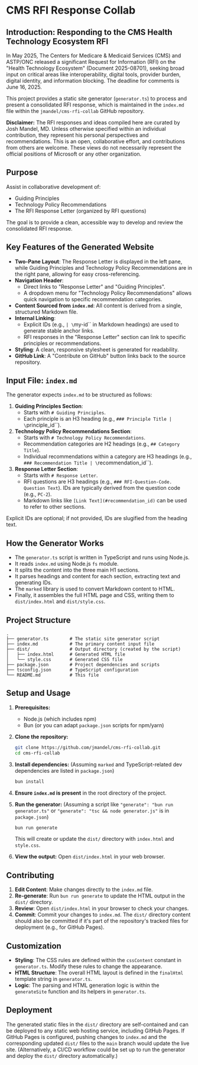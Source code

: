# CMS RFI Response Collab

## Introduction: Responding to the CMS Health Technology Ecosystem RFI

In May 2025, The Centers for Medicare & Medicaid Services (CMS) and ASTP/ONC released a significant Request for Information (RFI) on the "Health Technology Ecosystem" (Document 2025-08701), seeking broad input on critical areas like interoperability, digital tools, provider burden, digital identity, and information blocking. The deadline for comments is June 16, 2025.

This project provides a static site generator (`generator.ts`) to process and present a consolidated RFI response, which is maintained in the `index.md` file within the `jmandel/cms-rfi-collab` GitHub repository.

**Disclaimer:** The RFI responses and ideas compiled here are curated by Josh Mandel, MD. Unless otherwise specified within an individual contribution, they represent his personal perspectives and recommendations. This is an open, collaborative effort, and contributions from others are welcome. These views do not necessarily represent the official positions of Microsoft or any other organization.

## Purpose 

Assist in collaborative development of:

*   Guiding Principles
*   Technology Policy Recommendations
*   The RFI Response Letter (organized by RFI questions)

The goal is to provide a clean, accessible way to develop and review the consolidated RFI response.

## Key Features of the Generated Website

*   **Two-Pane Layout**: The Response Letter is displayed in the left pane, while Guiding Principles and Technology Policy Recommendations are in the right pane, allowing for easy cross-referencing.
*   **Navigation Header**:
    *   Direct links to "Response Letter" and "Guiding Principles".
    *   A dropdown menu for "Technology Policy Recommendations" allows quick navigation to specific recommendation categories.
*   **Content Sourced from `index.md`**: All content is derived from a single, structured Markdown file.
*   **Internal Linking**:
    *   Explicit IDs (e.g., `| \`my-id\`` in Markdown headings) are used to generate stable anchor links.
    *   RFI responses in the "Response Letter" section can link to specific principles or recommendations.
*   **Styling**: A clean, responsive stylesheet is generated for readability.
*   **GitHub Link**: A "Contribute on GitHub" button links back to the source repository.

## Input File: `index.md`

The generator expects `index.md` to be structured as follows:

1.  **Guiding Principles Section**:
    *   Starts with `# Guiding Principles`.
    *   Each principle is an H3 heading (e.g., `### Principle Title | \`principle_id\``).
2.  **Technology Policy Recommendations Section**:
    *   Starts with `# Technology Policy Recommendations`.
    *   Recommendation categories are H2 headings (e.g., `## Category Title`).
    *   Individual recommendations within a category are H3 headings (e.g., `### Recommendation Title | \`recommendation_id\``).
3.  **Response Letter Section**:
    *   Starts with `# Response Letter`.
    *   RFI questions are H3 headings (e.g., `### RFI-Question-Code. Question Text`). IDs are typically derived from the question code (e.g., `PC-2`).
    *   Markdown links like `[Link Text](#recommendation_id)` can be used to refer to other sections.

Explicit IDs are optional; if not provided, IDs are slugified from the heading text.

## How the Generator Works

*   The `generator.ts` script is written in TypeScript and runs using Node.js.
*   It reads `index.md` using Node.js `fs` module.
*   It splits the content into the three main H1 sections.
*   It parses headings and content for each section, extracting text and generating IDs.
*   The `marked` library is used to convert Markdown content to HTML.
*   Finally, it assembles the full HTML page and CSS, writing them to `dist/index.html` and `dist/style.css`.

## Project Structure

```
.
├── generator.ts        # The static site generator script
├── index.md            # The primary content input file
├── dist/               # Output directory (created by the script)
│   ├── index.html      # Generated HTML file
│   └── style.css       # Generated CSS file
├── package.json        # Project dependencies and scripts
├── tsconfig.json       # TypeScript configuration
└── README.md           # This file
```

## Setup and Usage

1.  **Prerequisites:**
    *   Node.js (which includes npm)
    *   Bun (or you can adapt `package.json` scripts for npm/yarn)

2.  **Clone the repository:**
    ```bash
    git clone https://github.com/jmandel/cms-rfi-collab.git
    cd cms-rfi-collab
    ```

3.  **Install dependencies:**
    (Assuming `marked` and TypeScript-related dev dependencies are listed in `package.json`)
    ```bash
    bun install
    ```

4.  **Ensure `index.md` is present** in the root directory of the project.

5.  **Run the generator:**
    (Assuming a script like `"generate": "bun run generator.ts"` or `"generate": "tsc && node generator.js"` is in `package.json`)
    ```bash
    bun run generate
    ```
    This will create or update the `dist/` directory with `index.html` and `style.css`.

6.  **View the output:**
    Open `dist/index.html` in your web browser.

## Contributing

1.  **Edit Content**: Make changes directly to the `index.md` file.
2.  **Re-generate**: Run `bun run generate` to update the HTML output in the `dist/` directory.
3.  **Review**: Open `dist/index.html` in your browser to check your changes.
4.  **Commit**: Commit your changes to `index.md`. The `dist/` directory content should also be committed if it's part of the repository's tracked files for deployment (e.g., for GitHub Pages).

## Customization

*   **Styling**: The CSS rules are defined within the `cssContent` constant in `generator.ts`. Modify these rules to change the appearance.
*   **HTML Structure**: The overall HTML layout is defined in the `finalHtml` template string in `generator.ts`.
*   **Logic**: The parsing and HTML generation logic is within the `generateSite` function and its helpers in `generator.ts`.

## Deployment

The generated static files in the `dist/` directory are self-contained and can be deployed to any static web hosting service, including GitHub Pages. If GitHub Pages is configured, pushing changes to `index.md` and the corresponding updated `dist/` files to the `main` branch would update the live site. (Alternatively, a CI/CD workflow could be set up to run the generator and deploy the `dist/` directory automatically.)
